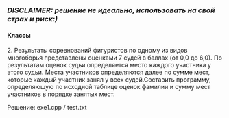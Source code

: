 _<h3>DISCLAIMER: решение не идеально, использовать на свой страх и риск:)</h3>_
<h4>Классы</h4>
<p>2. Результаты соревнований фигуристов по одному из видов многоборья представлены оценками 7 судей в баллах (от 0,0 до 6,0). По результатам оценок судьи определяется место каждого участника у этого судьи. Места участников определяются далее по сумме мест, которые каждый участник занял у всех судей.Составить программу, определяющую по исходной таблице оценок фамилии и сумму мест участников в порядке занятых мест.</p>
<p>Решение: exe1.cpp / test.txt</p>
